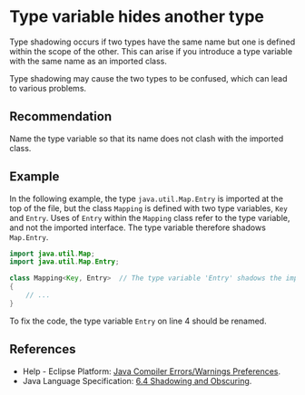 # Type variable hides another type
Type shadowing occurs if two types have the same name but one is defined within the scope of the other. This can arise if you introduce a type variable with the same name as an imported class.

Type shadowing may cause the two types to be confused, which can lead to various problems.


## Recommendation
Name the type variable so that its name does not clash with the imported class.


## Example
In the following example, the type `java.util.Map.Entry` is imported at the top of the file, but the class `Mapping` is defined with two type variables, `Key` and `Entry`. Uses of `Entry` within the `Mapping` class refer to the type variable, and not the imported interface. The type variable therefore shadows `Map.Entry`.


```java
import java.util.Map;
import java.util.Map.Entry;

class Mapping<Key, Entry>  // The type variable 'Entry' shadows the imported interface 'Entry'.
{
	// ...
}
```
To fix the code, the type variable `Entry` on line 4 should be renamed.


## References
* Help - Eclipse Platform: [Java Compiler Errors/Warnings Preferences](https://help.eclipse.org/2020-12/advanced/content.jsp?topic=/org.eclipse.jdt.doc.user/reference/preferences/java/compiler/ref-preferences-errors-warnings.htm).
* Java Language Specification: [6.4 Shadowing and Obscuring](https://docs.oracle.com/javase/specs/jls/se11/html/jls-6.html#jls-6.4).
